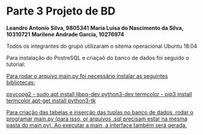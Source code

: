 # Parte 3 Projeto de BD

**Leandro Antonio Silva, 9805341**
**Maria Luisa do Nascimento da Silva, 10310721**
**Marilene Andrade Garcia, 10276974**

Todos os integrantes do grupo utilizaram o sitema operacional Ubuntu 18.04

Para instalação do PostreSQL e criaçaõ do banco de dados foi seguido o tutorial:
<a href="http://pythonclub.com.br/tutorial-postgresql.html">

Para rodar o arquivo main.py foi necessário instalar as seguintes bibliotecas:

psycopg2 - sudo apt install libpq-dev python3-dev
termcolor - pip3 install termcolor
apt-get install python3-tk

Para criação das tabelas e inserção das tuplas no banco de dados, rodar o programar main.py (para isso, or arquivos .sql precisam estar na mesma pasta do main.py).
Ao executar a main, a interface também será gerada.
